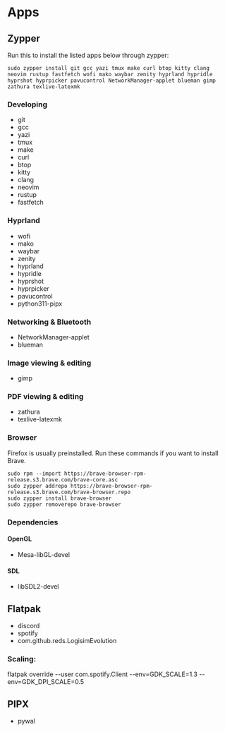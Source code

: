 # Apps
## Zypper
Run this to install the listed apps below through zypper:
```
sudo zypper install git gcc yazi tmux make curl btop kitty clang neovim rustup fastfetch wofi mako waybar zenity hyprland hypridle hyprshot hyprpicker pavucontrol NetworkManager-applet blueman gimp zathura texlive-latexmk
```

### Developing
- git
- gcc
- yazi
- tmux
- make
- curl
- btop
- kitty
- clang
- neovim
- rustup
- fastfetch

### Hyprland
- wofi
- mako
- waybar
- zenity
- hyprland
- hypridle
- hyprshot
- hyprpicker
- pavucontrol
- python311-pipx

### Networking & Bluetooth
- NetworkManager-applet
- blueman

### Image viewing & editing
- gimp

### PDF viewing & editing
- zathura
- texlive-latexmk

### Browser
Firefox is usually preinstalled.
Run these commands if you want to install Brave.
```
sudo rpm --import https://brave-browser-rpm-release.s3.brave.com/brave-core.asc
sudo zypper addrepo https://brave-browser-rpm-release.s3.brave.com/brave-browser.repo
sudo zypper install brave-browser
sudo zypper removerepo brave-browser
```

### Dependencies
#### OpenGL
- Mesa-libGL-devel

#### SDL
- libSDL2-devel

## Flatpak
- discord
- spotify
- com.github.reds.LogisimEvolution

### Scaling:
flatpak override --user com.spotify.Client --env=GDK_SCALE=1.3 --env=GDK_DPI_SCALE=0.5

## PIPX
- pywal
